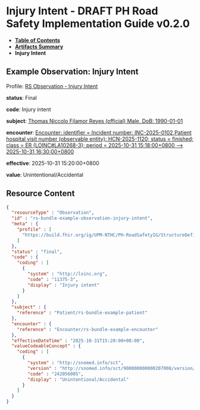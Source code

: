 # Injury Intent - DRAFT PH Road Safety Implementation Guide v0.2.0

* [**Table of Contents**](toc.md)
* [**Artifacts Summary**](artifacts.md)
* **Injury Intent**

## Example Observation: Injury Intent

Profile: [RS Observation - Injury Intent](StructureDefinition-rs-observation-injury-intent.md)

**status**: Final

**code**: Injury intent

**subject**: [Thomas Niccolo Filamor Reyes (official) Male, DoB: 1990-01-01](Patient-rs-bundle-example-patient.md)

**encounter**: [Encounter: identifier = Incident number: INC-2025-0102,Patient hospital visit number (observable entity): HCN-2025-1120; status = finished; class = ER (LOINC#LA10268-3); period = 2025-10-31 15:18:00+0800 --> 2025-10-31 16:30:00+0800](Encounter-rs-bundle-example-encounter.md)

**effective**: 2025-10-31 15:20:00+0800

**value**: Unintentional/Accidental



## Resource Content

```json
{
  "resourceType" : "Observation",
  "id" : "rs-bundle-example-observation-injury-intent",
  "meta" : {
    "profile" : [
      "https://build.fhir.org/ig/UPM-NTHC/PH-RoadSafetyIG/StructureDefinition/rs-observation-injury-intent"
    ]
  },
  "status" : "final",
  "code" : {
    "coding" : [
      {
        "system" : "http://loinc.org",
        "code" : "11375-3",
        "display" : "Injury intent"
      }
    ]
  },
  "subject" : {
    "reference" : "Patient/rs-bundle-example-patient"
  },
  "encounter" : {
    "reference" : "Encounter/rs-bundle-example-encounter"
  },
  "effectiveDateTime" : "2025-10-31T15:20:00+08:00",
  "valueCodeableConcept" : {
    "coding" : [
      {
        "system" : "http://snomed.info/sct",
        "version" : "http://snomed.info/sct/900000000000207008/version/20241001",
        "code" : "242056005",
        "display" : "Unintentional/Accidental"
      }
    ]
  }
}

```
